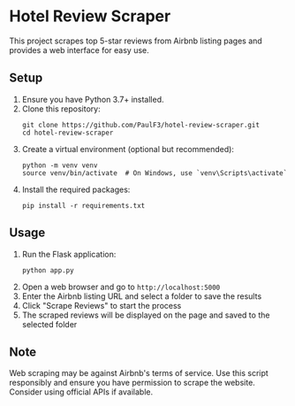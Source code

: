 # Hotel Review Scraper

This project scrapes top 5-star reviews from Airbnb listing pages and provides a web interface for easy use.

## Setup

1. Ensure you have Python 3.7+ installed.
2. Clone this repository:
   ```
   git clone https://github.com/PaulF3/hotel-review-scraper.git
   cd hotel-review-scraper
   ```
3. Create a virtual environment (optional but recommended):
   ```
   python -m venv venv
   source venv/bin/activate  # On Windows, use `venv\Scripts\activate`
   ```
4. Install the required packages:
   ```
   pip install -r requirements.txt
   ```

## Usage

1. Run the Flask application:
   ```
   python app.py
   ```
2. Open a web browser and go to `http://localhost:5000`
3. Enter the Airbnb listing URL and select a folder to save the results
4. Click "Scrape Reviews" to start the process
5. The scraped reviews will be displayed on the page and saved to the selected folder

## Note

Web scraping may be against Airbnb's terms of service. Use this script responsibly and ensure you have permission to scrape the website. Consider using official APIs if available.